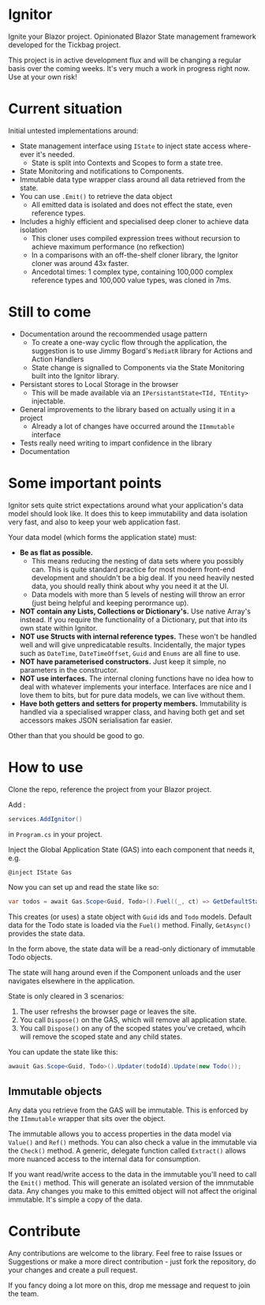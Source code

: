 # Ignitor
Ignite your Blazor project. Opinionated Blazor State management framework developed for the Tickbag project.

This project is in active development flux and will be changing a regular basis over the coming weeks.
It's very much a work in progress right now. Use at your own risk!

# Current situation
Initial untested implementations around:
- State management interface using `IState` to inject state access where-ever it's needed.
  - State is split into Contexts and Scopes to form a state tree.
- State Monitoring and notifications to Components.
- Immutable data type wrapper class around all data retrieved from the state.
- You can use `.Emit()` to retrieve the data object
  - All emitted data is isolated and does not effect the state, even reference types.
- Includes a highly efficient and specialised deep cloner to achieve data isolation
  - This cloner uses compiled expression trees without recursion to achieve maximum performance (no refkection)
  - In a comparisons with an off-the-shelf cloner library, the Ignitor cloner was around 43x faster.
  - Ancedotal times: 1 complex type, containing 100,000 complex reference types and 100,000 value types, was cloned in 7ms.

# Still to come
- Documentation around the recoommended usage pattern
  - To create a one-way cyclic flow through the application, the suggestion is to use Jimmy Bogard's `MediatR` library for Actions and Action Handlers
  - State change is signalled to Components via the State Monitoring built into the Ignitor library.
- Persistant stores to Local Storage in the browser
  - This will be made available via an `IPersistantState<TId, TEntity>` injectable.
- General improvements to the library based on actually using it in a project
  - Already a lot of changes have occurred around the `IImmutable` interface
- Tests really need writing to impart confidence in the library
- Documentation

# Some important points
Ignitor sets quite strict expectations around what your application's data model should look like.
It does this to keep immutability and data isolation very fast, and also to keep your web application fast.

Your data model (which forms the application state) must:
- **Be as flat as possible.**
  - This means reducing the nesting of data sets where you possibly can. This is quite standard practice for most modern front-end development and shouldn't be a big deal. If you need heavily nested data, you should really think about why you need it at the UI.
  - Data models with more than 5 levels of nesting will throw an error (just being helpful and keeping perormance up).
- **NOT contain any Lists, Collections or Dictionary's.** Use native Array's instead. If you require the functionality of a Dictionary, put that into its own state within Ignitor.
- **NOT use Structs with internal reference types.** These won't be handled well and will give unpredicatable results. Incidentally, the major types such as `DateTime`, `DateTimeOffset`, `Guid` and `Enums` are all fine to use.
- **NOT have parameterised constructors.** Just keep it simple, no parameters in the constructor.
- **NOT use interfaces.** The internal cloning functions have no idea how to deal with whatever implements your interface. Interfaces are nice and I love them to bits, but for pure data models, we can live without them.
- **Have both getters and setters for property members.** Immutability is handled via a specialised wrapper class, and having both get and set accessors makes JSON serialisation far easier.

Other than that you should be good to go.

# How to use
Clone the repo, reference the project from your Blazor project.

Add :
```c#
services.AddIgnitor()
```
in `Program.cs` in your project.

Inject the Global Application State (GAS) into each component that needs it, e.g.

```c#
@inject IState Gas
```

Now you can set up and read the state like so:
```c#
var todos = await Gas.Scope<Guid, Todo>().Fuel((_, ct) => GetDefaultState(ct)).GetAsync(cancellationSource.Token);
```
This creates (or uses) a state object with `Guid` ids and `Todo` models. Default data for the Todo state is loaded via the `Fuel()` method.
Finally, `GetAsync()` provides the state data.

In the form above, the state data will be a read-only dictionary of immutable Todo objects.

The state will hang around even if the Component unloads and the user navigates elsewhere in the application.

State is only cleared in 3 scenarios:
1. The user refreshs the browser page or leaves the site.
2. You call `Dispose()` on the GAS, which will remove all application state.
3. You call `Dispose()` on any of the scoped states you've cretaed, whcih will remove the scoped state and any child states.

You can update the state like this:
```c#
awauit Gas.Scope<Guid, Todo>().Updater(todoId).Update(new Todo());
```

## Immutable objects
Any data you retrieve from the GAS will be immutable.
This is enforced by the `IImmutable` wrapper that sits over the object.

The immutable allows you to access properties in the data model via `Value()` and `Ref()` methods. You can also check a value in the immutable via the `Check()` method.
A generic, delegate function called `Extract()` allows more nuanced access to the internal data for consumption.

If you want read/write access to the data in the immutable you'll need to call the `Emit()` method. This will generate an isolated version of the imnmutable data.
Any changes you make to this emitted object will not affect the original immutable. It's simple a copy of the data.


# Contribute
Any contributions are welcome to the library.
Feel free to raise Issues or Suggestions or make a more direct contribution - just fork the repository, do your changes and create a pull request.

If you fancy doing a lot more on this, drop me message and request to join the team.
